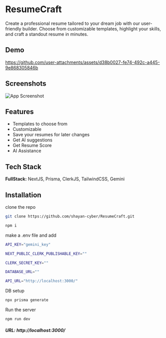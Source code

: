 
# ResumeCraft


Create a professional resume tailored to your dream job with our user-friendly builder. Choose from customizable templates, highlight your skills, and craft a standout resume in minutes.

## Demo

https://github.com/user-attachments/assets/d38b0027-fe74-492c-a445-9e868305846b



## Screenshots

![App Screenshot](https://i.imgur.com/dTt4z6s.png)



## Features

- Templates to choose from
- Customizable
- Save your resumes for later changes
- Get AI suggestions
- Get Resume Score
- AI Assistance



## Tech Stack

**FullStack:**  NextJS, Prisma, ClerkJS, TailwindCSS, Gemini




## Installation

clone the repo

```bash
git clone https://github.com/shayan-cyber/ResumeCraft.git
```



```bash
npm i
```
make a .env file and add
```bash
API_KEY="gemini_key"

NEXT_PUBLIC_CLERK_PUBLISHABLE_KEY=""

CLERK_SECRET_KEY=""

DATABASE_URL=""

API_URL="http://localhost:3000/"
```
DB setup
```bash
npx prisma generate
```

Run the server
```bash
npm run dev
```


#####  URL: http://localhost:3000/
